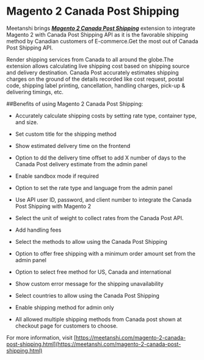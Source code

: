 # Magento 2 Canada Post Shipping

Meetanshi brings  ***[Magento 2 Canada Post Shipping](https://meetanshi.com/magento-2-canada-post-shipping.html)*** extension to integrate Magento 2 with Canada Post Shipping API as it is the favorable shipping method by Canadian customers of E-commerce.Get the most out of Canada Post Shipping API.

Render shipping services from Canada to all around the globe.The extension allows calculating live shipping cost based on shipping source and delivery destination. Canada Post accurately estimates shipping charges on the ground of the details recorded like cost request, postal code, shipping label printing, cancellation, handling charges, pick-up & delivering timings, etc.


##Benefits of using Magento 2 Canada Post Shipping:

* Accurately calculate shipping costs by setting rate type, container type, and size.

* Set custom title for the shipping method

* Show estimated delivery time on the frontend

* Option to dd the delivery time offset to add X number of days to the Canada Post delivery estimate from the admin panel

* Enable sandbox mode if required

* Option to set the rate type and language from the admin panel

* Use API user ID, password, and client number to integrate the Canada Post Shipping with Magento 2

* Select the unit of weight to collect rates from the Canada Post API.

* Add handling fees

* Select the methods to allow using the Canada Post Shipping

* Option to offer free shipping with a minimum order amount set from the admin panel

* Option to select free method for US, Canada and international

* Show custom error message for the shipping unavailability

* Select countries to allow using the Canada Post Shipping

* Enable shipping method for admin only

* All allowed multiple shipping methods from Canada post shown at checkout page for customers to choose.

For more information, visit [https://meetanshi.com/magento-2-canada-post-shipping.html](https://meetanshi.com/magento-2-canada-post-shipping.html)


